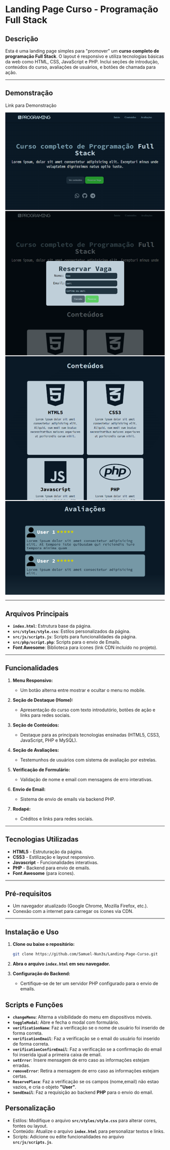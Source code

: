 # Landing Page Curso - Programação Full Stack

## Descrição
Esta é uma landing page simples para "promover" um **curso completo de programação Full Stack**. O layout é responsivo e utiliza tecnologias básicas da web como HTML, CSS, JavaScript e PHP. Inclui seções de introdução, conteúdos do curso, avaliações de usuários, e botões de chamada para ação.

---

## Demonstração
Link para Demonstração

<img src="src/images/landing-home.png" alt="Home do site">
<img src="src/images/landing-modal.png" alt="Modal com formulario">
<img src="src/images/landing-contents.png" alt="Conteudos do curso">
<img src="src/images/landing-testimonials.png" alt="Avaliações do site">

---

## Arquivos Principais
- **`index.html`**: Estrutura base da página.
- **`src/styles/style.css`**: Estilos personalizados da página.
- **`src/js/scripts.js`**: Scripts para funcionalidades da página.
- **`src/php/script.php`**: Scripts para o envio de Emails.
- **Font Awesome**: Biblioteca para ícones (link CDN incluído no projeto).

---

## Funcionalidades
1. **Menu Responsivo:**
   - Um botão alterna entre mostrar e ocultar o menu no mobile.

2. **Seção de Destaque (Home):**
   - Apresentação do curso com texto introdutório, botões de ação e links para redes sociais.

3. **Seção de Conteúdos:**
   - Destaque para as principais tecnologias ensinadas (HTML5, CSS3, JavaScript, PHP e MySQL).

4. **Seção de Avaliações:**
   - Testemunhos de usuários com sistema de avaliação por estrelas.

5. **Verificação de Formulário:**
   - Validação de nome e email com mensagens de erro interativas.

6. **Envio de Email:**
   - Sistema de envio de emails via backend PHP.

7. **Rodapé:**
   - Créditos e links para redes sociais.

---

## Tecnologias Utilizadas
- **HTML5** - Estruturação da página.
- **CSS3** - Estilização e layout responsivo.
- **Javascript** - Funcionalidades interativas.
- **PHP** - Backend para envio de emails.
- **Font Awesome** (para ícones).

---

## Pré-requisitos
- Um navegador atualizado (Google Chrome, Mozilla Firefox, etc.).
- Conexão com a internet para carregar os ícones via CDN.

---

## Instalação e Uso

1. **Clone ou baixe o repositório:**
   ```bash
   git clone https://github.com/Samuel-Nun3s/Landing-Page-Curso.git

2. **Abra o arquivo **`index.html`** em seu navegador.**

3. **Configuração do Backend:**
   - Certifique-se de ter um servidor PHP configurado para o envio de emails.

## Scripts e Funções

- **`changeMenu`**: Alterna a visibilidade do menu em dispositivos móveis.
- **`toggleModal`**: Abre e fecha o modal com formulário.
- **`verificationName`**: Faz a verificação se o nome de usuário foi inserido de forma correta.
- **`verificationEmail`**: Faz a verificação se o email do usuário foi inserido de forma correta.
- **`verificationConfirmEmail`**: Faz a verificação se a confirmação do email foi inserida igual a primeira caixa de email.
- **`setError`**: Insere mensagem de erro caso as informações estejam erradas.
- **`removeError`**: Retira a mensagem de erro caso as informações estejam certas.
- **`ReservePlace`**: Faz a verificação se os campos (nome,email) não estao vazios, e cria o objeto **"User"**.
- **`SendEmail`**: Faz a requisição ao backend **PHP** para o envio do email.

## Personalização
- Estilos: Modifique o arquivo **`src/styles/style.css`** para alterar cores, fontes ou layout.
- Conteúdo: Atualize o arquivo **`index.html`** para personalizar textos e links.
- Scripts: Adicione ou edite funcionalidades no arquivo **`src/js/scripts.js`**.
